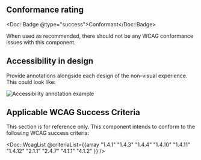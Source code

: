 ## Conformance rating

<Doc::Badge @type="success">Conformant</Doc::Badge>

When used as recommended, there should not be any WCAG conformance issues with this component.

## Accessibility in design

Provide annotations alongside each design of the non-visual experience. This could look like:

![Accessibility annotation example](/assets/components/button/button-annotation_example.png)

## Applicable WCAG Success Criteria

This section is for reference only. This component intends to conform to the following WCAG success criteria:

<Doc::WcagList @criteriaList={{array "1.4.1" "1.4.3" "1.4.4" "1.4.10" "1.4.11" "1.4.12" "2.1.1" "2.4.7" "4.1.1" "4.1.2" }} />
